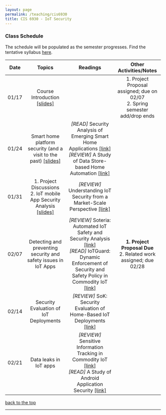 ```yaml
---
layout: page
permalink: /teaching/cis6930
title: CIS 6930 - IoT Security
---
```


### Class Schedule

<p>The schedule will be populated as the semester progresses. Find the tentative syllabus <a href="/assets/cis6930/cis6930-syllabus.pdf">here</a>.</p>
<p></p>
<p></p>
<table class="table-schedule">
  <thead>
    <tr>
      <th style="text-align: center">Date</th>
      <th style="text-align: center">Topics</th>
      <th style="text-align: center">Readings</th>
      <th style="text-align: center">Other Activities/Notes</th>
    </tr>
  </thead>
  <tbody>
    <tr>
      <td style="text-align: center">01/17</td>
      <td style="text-align: center">Course Introduction <a href="/assets/cis6930/class_slides/lec01_intro_iotsec.pdf">[slides]</a></td>
      <td style="text-align: center"> </td>
      <td style="text-align: center"> 1. Project Proposal assigned; due on 02/07  <br /> 2.	Spring semester add/drop ends</td>
    </tr>
    <tr>
      <td style="text-align: center">01/24</td>
      <td style="text-align: center">Smart home platform security (and a visit to the past) <a href="/assets/cis6930/class_slides/lec02_intro-to-sec-and-crypto.pdf">[slides]</a></td>
      <td style="text-align: center"> <em>[READ]</em> Security Analysis of Emerging Smart Home Applications <a href="http://iotsecurity.eecs.umich.edu/img/Fernandes_SmartThingsSP16.pdf" target="_blank">[link]</a> <br/> <em>[REVIEW]</em> A Study of Data Store-based Home Automation <a href="https://kaushalkafle.com/assets/conference/kafle-codaspy19.pdf" target="_blank">[link] </a>
      </td>
      <td style="text-align: center"> </td>
    </tr>
    <tr>
      <td style="text-align: center">01/31</td>
      <td style="text-align: center">1. Project Discussions <br/> 2. IoT mobile App Security Analysis <a href="/assets/cis6930/class_slides/lec03_crypto_continued.pdf">[slides]</a> </td>
      <td style="text-align: center"> <em>[REVIEW]</em> Understanding IoT Security from a Market-Scale Perspective <a href="https://kaushalkafle.com/assets/conference/manandhar-ccs22.pdf" target="_blank">[link]</a>
      </td>
      <td style="text-align: center"> </td>
    </tr>
    <tr>
      <td style="text-align: center">02/07</td>
      <td style="text-align: center">Detecting and preventing security and safety issues in IoT Apps </td>
      <td style="text-align: center"> <em>[REVIEW]</em> Soteria: Automated IoT Safety and Security Analysis <a href="https://beerkay.github.io/papers/Berkay2018SoteriaUSENIXATC.pdf" target="_blank">[link]</a> <br/> <em>[READ]</em> IoTGuard: Dynamic Enforcement of Security and Safety Policy in Commodity IoT <a href="https://www.ndss-symposium.org/wp-content/uploads/2019/02/ndss2019_07A-1_Celik_paper.pdf" target="_blank">[link]</a>
      </td>
      <td style="text-align: center"> <strong>1. Project Proposal Due</strong> <br/> 2. Related work assigned; due 02/28</td>
    </tr>
    <tr>
      <td style="text-align: center">02/14</td>
      <td style="text-align: center">Security Evaluation of IoT Deployments </td>
      <td style="text-align: center"> <em>[REVIEW]</em> SoK: Security Evaluation of Home-Based IoT Deployments <a href="https://astrolavos.gatech.edu/articles/sok_sp19.pdf" target="_blank">[link]</a>
      </td>
      <td style="text-align: center"></td>
    </tr>
    <tr>
      <td style="text-align: center">02/21</td>
      <td style="text-align: center">Data leaks in IoT apps </td>
      <td style="text-align: center"> <em>[REVIEW]</em> Sensitive Information Tracking in Commodity IoT <a href="https://www.usenix.org/system/files/conference/usenixsecurity18/sec18-celik.pdf" target="_blank">[link]</a> <br/> <em>[READ]</em> A Study of Android Application Security <a href="http://www.enck.org/pubs/enck-sec11.pdf" target="_blank">[link]</a>
      </td>
      <td style="text-align: center"></td>
    </tr>

</tbody>
</table>
<!-- Common Links for the schedule -->
<!-- Ross Anderson book-->

<p><a href="#top">back to the top</a></p>
<hr />
<p> </p>